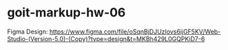 # goit-markup-hw-06

Figma Design: https://www.figma.com/file/oSqnBjDJUzIovs6ijGF5KV/Web-Studio-(Version-5.0)-(Copy)?type=design&t=MKBh429L0GQPKiD7-6
